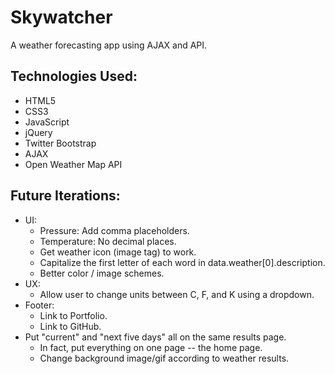 # Skywatcher
A weather forecasting app using AJAX and API.

## Technologies Used:
- HTML5
- CSS3
- JavaScript
- jQuery
- Twitter Bootstrap
- AJAX
- Open Weather Map API

## Future Iterations:
- UI:
  - Pressure: Add comma placeholders.
  - Temperature: No decimal places.
  - Get weather icon (image tag) to work.
  - Capitalize the first letter of each word in data.weather[0].description.
  - Better color / image schemes.
- UX:
  - Allow user to change units between C, F, and K using a dropdown.
- Footer:
  - Link to Portfolio.
  - Link to GitHub.
- Put "current" and "next five days" all on the same results page.
  - In fact, put everything on one page -- the home page.
  - Change background image/gif according to weather results.